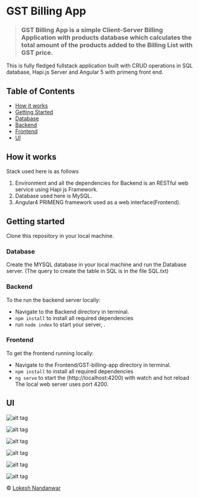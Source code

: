 # GST Billing App

> ### GST Billing App is a simple Client-Server Billing Application with products database which calculates the total amount of the products added to the Billing List with GST price.


This is fully fledged fullstack application built with CRUD operations in SQL database, Hapi.js Server and Angular 5 with primeng front end.

## Table of Contents

- [How it works](#how-it-works)
- [Getting Started](#getting-started)
- [Database](#database)
- [Backend](#backend)
- [Frontend](#frontend)
- [UI](#ui)

## How it works

Stack used here is as follows

1) Environment and all the dependencies for Backend is an RESTful web service using Hapi js Framework.
2) Database used here is MySQL.
3) Angular4 PRIMENG framework used as a web interface(Frontend).


## Getting started

Clone this repository in your local machine.

### Database

Create the MYSQL database in your local machine and run the Database server.
(The query to create the table in SQL is in the file SQL.txt)

### Backend

To the run the backend server locally:

- Navigate to the Backend directory in terminal.
- `npm install` to install all required dependencies
- run `node index` to start your server, .

### Frontend

To get the frontend running locally:

- Navigate to the Frontend/GST-billing-app directory in terminal.
- `npm install` to install all required dependencies
- `ng serve` to start the (http://localhost:4200) with watch and hot reload 
The local web server uses port 4200.


## UI 

![alt tag](https://github.com/lokeshkvn/ps-drive-2018-gst-app/blob/master/App%20Screenshots/Products%20List.png?raw=true)

![alt tag](https://github.com/lokeshkvn/ps-drive-2018-gst-app/blob/master/App%20Screenshots/Products%20List%202.png?raw=true)

![alt tag](https://github.com/lokeshkvn/ps-drive-2018-gst-app/blob/master/App%20Screenshots/Add%20product.png?raw=true)

![alt tag](https://github.com/lokeshkvn/ps-drive-2018-gst-app/blob/master/App%20Screenshots/Add%20product%20Validations.png?raw=true)

![alt tag](https://github.com/lokeshkvn/ps-drive-2018-gst-app/blob/master/App%20Screenshots/Empty%20bill%20list.png?raw=true)

![alt tag](https://github.com/lokeshkvn/ps-drive-2018-gst-app/blob/master/App%20Screenshots/BillList%20Product%20Added.png?raw=true) 


 © [Lokesh Nandanwar](https://github.com/lokeshkvn)
